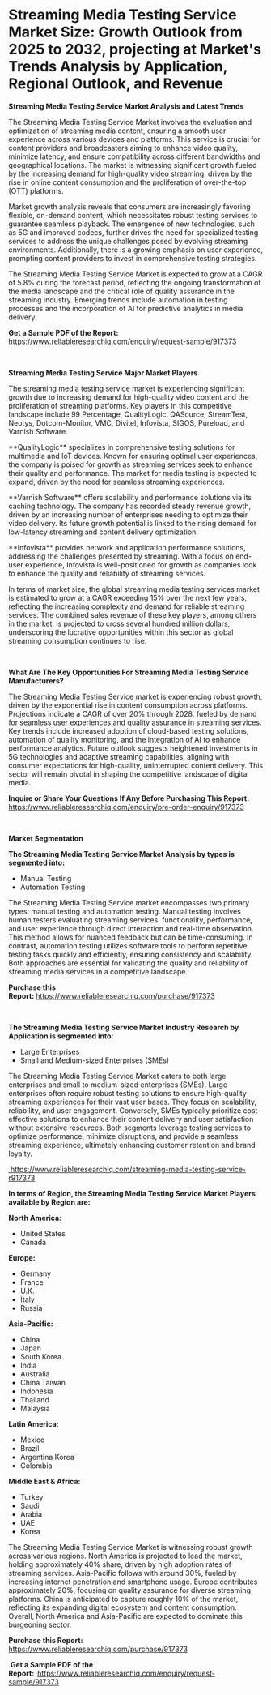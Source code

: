 <p><h1>Streaming Media Testing Service Market Size: Growth Outlook from 2025 to 2032, projecting at Market's Trends Analysis by Application, Regional Outlook, and Revenue</h1></p><p><strong>Streaming Media Testing Service Market Analysis and Latest Trends</strong></p>
<p><p>The Streaming Media Testing Service Market involves the evaluation and optimization of streaming media content, ensuring a smooth user experience across various devices and platforms. This service is crucial for content providers and broadcasters aiming to enhance video quality, minimize latency, and ensure compatibility across different bandwidths and geographical locations. The market is witnessing significant growth fueled by the increasing demand for high-quality video streaming, driven by the rise in online content consumption and the proliferation of over-the-top (OTT) platforms.</p><p>Market growth analysis reveals that consumers are increasingly favoring flexible, on-demand content, which necessitates robust testing services to guarantee seamless playback. The emergence of new technologies, such as 5G and improved codecs, further drives the need for specialized testing services to address the unique challenges posed by evolving streaming environments. Additionally, there is a growing emphasis on user experience, prompting content providers to invest in comprehensive testing strategies.</p><p>The Streaming Media Testing Service Market is expected to grow at a CAGR of 5.8% during the forecast period, reflecting the ongoing transformation of the media landscape and the critical role of quality assurance in the streaming industry. Emerging trends include automation in testing processes and the incorporation of AI for predictive analytics in media delivery.</p></p>
<p><strong>Get a Sample PDF of the Report:&nbsp;</strong> <a href="https://www.reliableresearchiq.com/enquiry/request-sample/917373?utm_campaign=1900&utm_medium=2&utm_source=Github&utm_content=ia&utm_term=18042025&utm_id=streaming-media-testing-service">https://www.reliableresearchiq.com/enquiry/request-sample/917373</a></p>
<p>&nbsp;</p>
<p><strong>Streaming Media Testing Service Major Market Players</strong></p>
<p><p>The streaming media testing service market is experiencing significant growth due to increasing demand for high-quality video content and the proliferation of streaming platforms. Key players in this competitive landscape include 99 Percentage, QualityLogic, QASource, StreamTest, Neotys, Dotcom-Monitor, VMC, Divitel, Infovista, SIGOS, Pureload, and Varnish Software.</p><p>**QualityLogic** specializes in comprehensive testing solutions for multimedia and IoT devices. Known for ensuring optimal user experiences, the company is poised for growth as streaming services seek to enhance their quality and performance. The market for media testing is expected to expand, driven by the need for seamless streaming experiences.</p><p>**Varnish Software** offers scalability and performance solutions via its caching technology. The company has recorded steady revenue growth, driven by an increasing number of enterprises needing to optimize their video delivery. Its future growth potential is linked to the rising demand for low-latency streaming and content delivery optimization.</p><p>**Infovista** provides network and application performance solutions, addressing the challenges presented by streaming. With a focus on end-user experience, Infovista is well-positioned for growth as companies look to enhance the quality and reliability of streaming services.</p><p>In terms of market size, the global streaming media testing services market is estimated to grow at a CAGR exceeding 15% over the next few years, reflecting the increasing complexity and demand for reliable streaming services. The combined sales revenue of these key players, among others in the market, is projected to cross several hundred million dollars, underscoring the lucrative opportunities within this sector as global streaming consumption continues to rise.</p></p>
<p>&nbsp;</p>
<p><strong>What Are The Key Opportunities For Streaming Media Testing Service Manufacturers?</strong></p>
<p><p>The Streaming Media Testing Service market is experiencing robust growth, driven by the exponential rise in content consumption across platforms. Projections indicate a CAGR of over 20% through 2028, fueled by demand for seamless user experiences and quality assurance in streaming services. Key trends include increased adoption of cloud-based testing solutions, automation of quality monitoring, and the integration of AI to enhance performance analytics. Future outlook suggests heightened investments in 5G technologies and adaptive streaming capabilities, aligning with consumer expectations for high-quality, uninterrupted content delivery. This sector will remain pivotal in shaping the competitive landscape of digital media.</p></p>
<p><strong>Inquire or Share Your Questions If Any Before Purchasing This Report:</strong> <a href="https://www.reliableresearchiq.com/enquiry/pre-order-enquiry/917373?utm_campaign=1900&utm_medium=2&utm_source=Github&utm_content=ia&utm_term=18042025&utm_id=streaming-media-testing-service">https://www.reliableresearchiq.com/enquiry/pre-order-enquiry/917373</a></p>
<p>&nbsp;</p>
<p><strong>Market Segmentation</strong></p>
<p><strong>The Streaming Media Testing Service Market Analysis by types is segmented into:</strong></p>
<p><ul><li>Manual Testing</li><li>Automation Testing</li></ul></p>
<p><p>The Streaming Media Testing Service market encompasses two primary types: manual testing and automation testing. Manual testing involves human testers evaluating streaming services' functionality, performance, and user experience through direct interaction and real-time observation. This method allows for nuanced feedback but can be time-consuming. In contrast, automation testing utilizes software tools to perform repetitive testing tasks quickly and efficiently, ensuring consistency and scalability. Both approaches are essential for validating the quality and reliability of streaming media services in a competitive landscape.</p></p>
<p><strong>Purchase this Report:&nbsp;</strong><a href="https://www.reliableresearchiq.com/purchase/917373?utm_campaign=1900&utm_medium=2&utm_source=Github&utm_content=ia&utm_term=18042025&utm_id=streaming-media-testing-service">https://www.reliableresearchiq.com/purchase/917373</a></p>
<p>&nbsp;</p>
<p><strong>The Streaming Media Testing Service Market Industry Research by Application is segmented into:</strong></p>
<p><ul><li>Large Enterprises</li><li>Small and Medium-sized Enterprises (SMEs)</li></ul></p>
<p><p>The Streaming Media Testing Service Market caters to both large enterprises and small to medium-sized enterprises (SMEs). Large enterprises often require robust testing solutions to ensure high-quality streaming experiences for their vast user bases. They focus on scalability, reliability, and user engagement. Conversely, SMEs typically prioritize cost-effective solutions to enhance their content delivery and user satisfaction without extensive resources. Both segments leverage testing services to optimize performance, minimize disruptions, and provide a seamless streaming experience, ultimately enhancing customer retention and brand loyalty.</p></p>
<p><a href="https://www.reliableresearchiq.com/streaming-media-testing-service-r917373?utm_campaign=1900&utm_medium=2&utm_source=Github&utm_content=ia&utm_term=18042025&utm_id=streaming-media-testing-service">&nbsp;https://www.reliableresearchiq.com/streaming-media-testing-service-r917373</a></p>
<p><strong>In terms of Region, the Streaming Media Testing Service Market Players available by Region are:</strong></p>
<p>
    <p> <strong> North America: </strong>
        <ul>
            <li>United States</li>
            <li>Canada</li>
        </ul>
        </p> 
    <p> <strong> Europe: </strong>
        <ul>
            <li>Germany</li>
            <li>France</li>
            <li>U.K.</li>
            <li>Italy</li>
            <li>Russia</li>
        </ul>
        </p> 
    <p> <strong> Asia-Pacific: </strong>
        <ul>
            <li>China</li>
            <li>Japan</li>
            <li>South Korea</li>
            <li>India</li>
            <li>Australia</li>
            <li>China Taiwan</li>
            <li>Indonesia</li>
            <li>Thailand</li>
            <li>Malaysia</li>
        </ul>
        </p> 
    <p> <strong> Latin America: </strong>
        <ul>
            <li>Mexico</li>
            <li>Brazil</li>
            <li>Argentina Korea</li>
            <li>Colombia</li>
        </ul>
        </p> 
    <p> <strong> Middle East & Africa: </strong>
        <ul>
            <li>Turkey</li>
            <li>Saudi</li>
            <li>Arabia</li>
            <li>UAE</li>
            <li>Korea</li>
        </ul>
    </p>
    </p>
<p><p>The Streaming Media Testing Service Market is witnessing robust growth across various regions. North America is projected to lead the market, holding approximately 40% share, driven by high adoption rates of streaming services. Asia-Pacific follows with around 30%, fueled by increasing internet penetration and smartphone usage. Europe contributes approximately 20%, focusing on quality assurance for diverse streaming platforms. China is anticipated to capture roughly 10% of the market, reflecting its expanding digital ecosystem and content consumption. Overall, North America and Asia-Pacific are expected to dominate this burgeoning sector.</p></p>
<p><strong>Purchase this Report: </strong><a href="https://www.reliableresearchiq.com/purchase/917373?utm_campaign=1900&utm_medium=2&utm_source=Github&utm_content=ia&utm_term=18042025&utm_id=streaming-media-testing-service">https://www.reliableresearchiq.com/purchase/917373</a></p>
<p>&nbsp;<strong>Get a Sample PDF of the Report:&nbsp;&nbsp;</strong><a href="https://www.reliableresearchiq.com/enquiry/request-sample/917373?utm_campaign=1900&utm_medium=2&utm_source=Github&utm_content=ia&utm_term=18042025&utm_id=streaming-media-testing-service">https://www.reliableresearchiq.com/enquiry/request-sample/917373</a></p>
<p><strong></strong></p>
<p><p></p><p></p><p></p></p>
